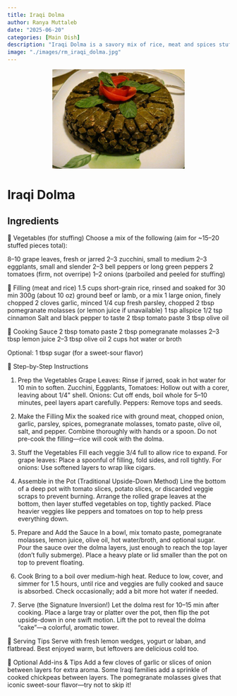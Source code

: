 ```yaml
---
title: Iraqi Dolma
author: Ranya Muttaleb
date: "2025-06-20"
categories: [Main Dish]
description: "Iraqi Dolma is a savory mix of rice, meat and spices stuffed into vegtables like grape leaves, eggplant and peppers, then simmered in a tangy tomate-pomegrante sauce and served flipped like a cake."
image: "./images/rm_iraqi_dolma.jpg"
---
```


<p align="center">
  <img src="./images/rm_iraqi_dolma.jpg" alt="Iraqi Dolma" width="300"/>
</p>

# Iraqi Dolma

## Ingredients

🍅 Vegetables (for stuffing)
Choose a mix of the following (aim for ~15–20 stuffed pieces total):

8–10 grape leaves, fresh or jarred
2–3 zucchini, small to medium
2–3 eggplants, small and slender
2–3 bell peppers or long green peppers
2 tomatoes (firm, not overripe)
1–2 onions (parboiled and peeled for stuffing)

🍖 Filling (meat and rice)
1.5 cups short-grain rice, rinsed and soaked for 30 min
300g (about 10 oz) ground beef or lamb, or a mix
1 large onion, finely chopped
2 cloves garlic, minced
1/4 cup fresh parsley, chopped
2 tbsp pomegranate molasses (or lemon juice if unavailable)
1 tsp allspice
1/2 tsp cinnamon
Salt and black pepper to taste
2 tbsp tomato paste
3 tbsp olive oil

🍅 Cooking Sauce
2 tbsp tomato paste
2 tbsp pomegranate molasses
2–3 tbsp lemon juice
2–3 tbsp olive oil
2 cups hot water or broth

Optional: 1 tbsp sugar (for a sweet-sour flavor)

🔪 Step-by-Step Instructions

1. Prep the Vegetables
Grape Leaves: Rinse if jarred, soak in hot water for 10 min to soften.
Zucchini, Eggplants, Tomatoes: Hollow out with a corer, leaving about 1/4" shell.
Onions: Cut off ends, boil whole for 5–10 minutes, peel layers apart carefully.
Peppers: Remove tops and seeds.

2. Make the Filling
Mix the soaked rice with ground meat, chopped onion, garlic, parsley, spices, pomegranate molasses, tomato paste, olive oil, salt, and pepper.
Combine thoroughly with hands or a spoon. Do not pre-cook the filling—rice will cook with the dolma.

3. Stuff the Vegetables
Fill each veggie 3/4 full to allow rice to expand.
For grape leaves: Place a spoonful of filling, fold sides, and roll tightly.
For onions: Use softened layers to wrap like cigars.

4. Assemble in the Pot (Traditional Upside-Down Method)
Line the bottom of a deep pot with tomato slices, potato slices, or discarded veggie scraps to prevent burning.
Arrange the rolled grape leaves at the bottom, then layer stuffed vegetables on top, tightly packed.
Place heavier veggies like peppers and tomatoes on top to help press everything down.

5. Prepare and Add the Sauce
In a bowl, mix tomato paste, pomegranate molasses, lemon juice, olive oil, hot water/broth, and optional sugar.
Pour the sauce over the dolma layers, just enough to reach the top layer (don’t fully submerge).
Place a heavy plate or lid smaller than the pot on top to prevent floating.

6. Cook
Bring to a boil over medium-high heat.
Reduce to low, cover, and simmer for 1.5 hours, until rice and veggies are fully cooked and sauce is absorbed.
Check occasionally; add a bit more hot water if needed.

7. Serve (the Signature Inversion!)
Let the dolma rest for 10–15 min after cooking.
Place a large tray or platter over the pot, then flip the pot upside-down in one swift motion.
Lift the pot to reveal the dolma “cake”—a colorful, aromatic tower.

🍋 Serving Tips
Serve with fresh lemon wedges, yogurt or laban, and flatbread.
Best enjoyed warm, but leftovers are delicious cold too.

📝 Optional Add-ins & Tips
Add a few cloves of garlic or slices of onion between layers for extra aroma.
Some Iraqi families add a sprinkle of cooked chickpeas between layers.
The pomegranate molasses gives that iconic sweet-sour flavor—try not to skip it!

